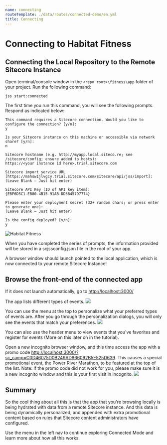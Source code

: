 ```yaml
---
name: connecting
routeTemplate: ./data/routes/connected-demo/en.yml
title: Connecting
---
```


# Connecting to Habitat Fitness

## Connecting the Local Repository to the Remote Sitecore Instance
Open terminal/console window in the `<repo root>\fitness\app` folder of your project. Run the following command:

```text
jss start:connected
```

The first time you run this command, you will see the following prompts. Respond as indicated below:

```text
This command requires a Sitecore connection. Would you like to configure the connection? [y/n]: 
y

Is your Sitecore instance on this machine or accessible via network share? [y/n]: 
n

Sitecore hostname (e.g. http://myapp.local.siteco.re; see /sitecore/config; ensure added to hosts): 
https://<your instance id here>.trial.sitecore.com 

Sitecore import service URL [https://mahsw1jlvgcy.trial.sitecore.com/sitecore/api/jss/import]:
(Leave Blank – Just hit enter)

Sitecore API Key (ID of API key item):
{EBF6D5C1-EB80-4B15-91AB-DD3845797774}

Please enter your deployment secret (32+ random chars; or press enter to generate one):
(Leave Blank – Just hit enter)

Is the config deployed? [y/n]: 
y
```

  <div class="row">
    <div class="col-md-6"> 
      <p>
      <img src="/assets/img/ConnectingToFitness.jpg" alt="Habitat Fitness"></p>
    </div>
    <div class="col-md-6"> 
      <p>When you have completed the series of prompts, the information provided will be stored in a scjssconfig.json file in the root of your app. </p>
      <p>A browser window should launch pointed to the local application, which is now connected to your remote Sitecore Instance!</p>
    </div>
  </div>

## Browse the front-end of the connected app 
If it does not launch automatically, go to [http://localhost:3000/](http://localhost:3000/)

The app lists different types of events.
![](/assets/img/connecting1.png)

You can use the menu at the top to personalize what your preferred types of events are. After you go through the personalization dialogs, you will only see the events that match your preferences.
![](/assets/img/connecting2.png)

You can also use the header menu to view events that you've favorites and register for events (More on this later on in the tutorial).

Open a new incognito browser window, and this time access the app with a promo code [http://localhost:3000/?sc_camp=C0D46075D0B249AD866092B5E525D639](http://localhost:3000/?sc_camp=C0D46075D0B249AD866092B5E525D639).
This causes a special promotional event, the Power River Marathon, to be featured at the top of the list. Note: if the promo code did not work for you, please make sure it is a new incognito window and this is your first visit in incognito.
![](/assets/img/connecting3.png)

## Summary
So the cool thing about all this is that the app that you're browsing locally is being hydrated with data from a remote Sitecore instance. And this data is being dynamically personalized, and appended with extra promotional content based on rules that Sitecore content administrators have configured.

Use the menu in the left nav to continue exploring Connected Mode and learn more about how all this works.
